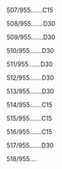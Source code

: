 507/955.......C15 


508/955.......D30 


509/955.......D30 


510/955.......D30 


511/955.......D30 


512/955.......D30 


513/955.......D30 


514/955.......C15 


515/955.......C15 


516/955.......C15 


517/955.......D30 


518/955.... 

